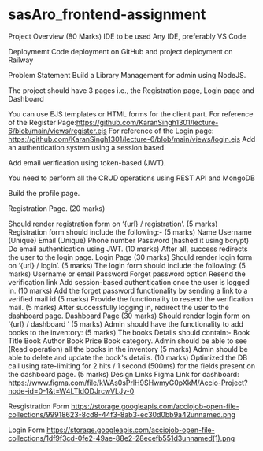 # sasAro_frontend-assignment

<!-- Task -->
Project Overview (80 Marks)
IDE to be used
Any IDE, preferably VS Code

Deploymemt
Code deployment on GitHub and project deployment on Railway

Problem Statement
Build a Library Management for admin using NodeJS.


The project should have 3 pages i.e., the Registration page, Login page and Dashboard

You can use EJS templates or HTML forms for the client part.
For reference of the Register Page:https://github.com/KaranSingh1301/lecture-6/blob/main/views/register.ejs
For reference of the Login page: https://github.com/KaranSingh1301/lecture-6/blob/main/views/login.ejs
Add an authentication system using a session based.


Add email verification using token-based (JWT).


You need to perform all the CRUD operations using REST API and MongoDB


Build the profile page.


Registration Page. (20 marks)

Should render registration form on ‘{url} / registration’. (5 marks)
Registration form should include the following:- (5 marks)
Name
Username (Unique)
Email (Unique)
Phone number
Password (hashed it using bcrypt)
Do email authentication using JWT. (10 marks)
After all, success redirects the user to the login page.
Login Page (30 marks)
Should render login form on ‘{url} / login’. (5 marks)
The login form should include the following: (5 marks)
Username or email
Password
Forget password option
Resend the verification link
Add session-based authentication once the user is logged in. (10 marks)
Add the forget password functionality by sending a link to a verified mail id (5 marks)
Provide the functionality to resend the verification mail. (5 marks)
After successfully logging in, redirect the user to the dashboard page.
Dashboard Page (30 marks)
Should render login form on ‘{url} / dashboard ’ (5 marks)
Admin should have the functionality to add books to the inventory: (5 marks)
The books Details should contain:-
Book Title
Book Author
Book Price
Book category.
Admin should be able to see (Read operation) all the books in the inventory (5 marks)
Admin should be able to delete and update the book's details. (10 marks)
Optimized the DB call using rate-limiting for 2 hits / 1 second (500ms) for the fields present on the dashboard page. (5 marks)
Design Links
Figma Link for dashboard:
https://www.figma.com/file/kWAs0sPrlH9SHwmyG0pXkM/Accio-Project?node-id=0-1&t=W4LTIdODJrcwVLJy-0

Resgistration Form
https://storage.googleapis.com/acciojob-open-file-collections/99918623-8cd8-44f3-8ab3-ec30d0bb9a42unnamed.png

Login Form
https://storage.googleapis.com/acciojob-open-file-collections/1df9f3cd-0fe2-49ae-88e2-28ecefb551d3unnamed(1).png